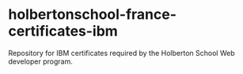 # holbertonschool-france-certificates-ibm

Repository for IBM certificates required by the Holberton School Web developer program.
